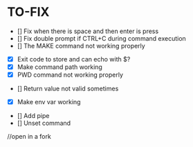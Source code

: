 # TO-FIX

- [] Fix when there is space and then enter is press
- [] Fix double prompt if CTRL+C during command execution
- [] The MAKE command not working properly
- [x] Exit code to store and can echo with $?
- [x] Make command path working
- [x] PWD command not working properly
- [] Return value not valid sometimes
- [x] Make env var working
- [] Add pipe
- [] Unset command

//open in a fork